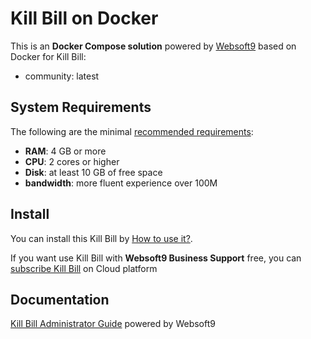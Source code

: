# Kill Bill on Docker  

This is an **Docker Compose solution** powered by [Websoft9](https://www.websoft9.com) based on Docker for Kill Bill:


 - community:  latest


## System Requirements

The following are the minimal [recommended requirements](https://killbill.io/):

* **RAM**: 4 GB or more
* **CPU**: 2 cores or higher
* **Disk**: at least 10 GB of free space
* **bandwidth**: more fluent experience over 100M  

## Install

You can install this Kill Bill by [How to use it?](https://github.com/Websoft9/docker-library#how-to-use-it).   

If you want use Kill Bill with **Websoft9 Business Support** free, you can [subscribe Kill Bill](https://www.websoft9.com/apps) on Cloud platform

## Documentation

[Kill Bill Administrator Guide](https://support.websoft9.com/docs/killbill) powered by Websoft9